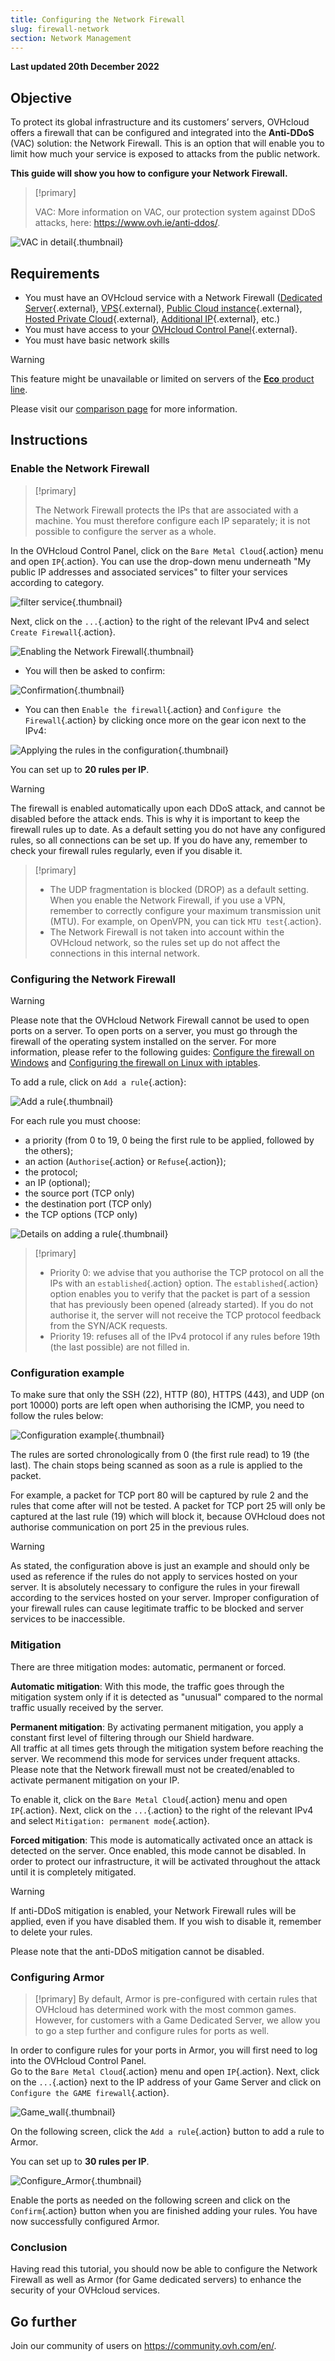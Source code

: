 ```yaml
---
title: Configuring the Network Firewall
slug: firewall-network
section: Network Management
---
```


**Last updated 20th December 2022**

## Objective

To protect its global infrastructure and its customers’ servers, OVHcloud offers a firewall that can be configured and integrated into the **Anti-DDoS** (VAC) solution: the Network Firewall. This is an option that will enable you to limit how much your service is exposed to attacks from the public network.

**This guide will show you how to configure your Network Firewall.**


> [!primary]
>
> VAC: More information on VAC, our protection system against DDoS attacks, here: <https://www.ovh.ie/anti-ddos/>.
> 

![VAC in detail](images/vac-inside.png){.thumbnail}


## Requirements

- You must have an OVHcloud service with a Network Firewall ([Dedicated Server](https://www.ovh.ie/dedicated_servers/){.external}, [VPS](https://www.ovh.ie/vps/){.external}, [Public Cloud instance](https://www.ovh.ie/public-cloud/instances/){.external}, [Hosted Private Cloud](https://www.ovh.ie/private-cloud/){.external},  [Additional IP](https://www.ovhcloud.com/en-ie/bare-metal/ip/){.external}, etc.)
- You must have access to your [OVHcloud Control Panel](https://www.ovh.com/auth/?action=gotomanager&from=https://www.ovh.ie/&ovhSubsidiary=ie){.external}.
- You must have basic network skills

> [!warning]
> This feature might be unavailable or limited on servers of the [**Eco** product line](https://eco.ovhcloud.com/en-ie/about/).
>
> Please visit our [comparison page](https://eco.ovhcloud.com/en-ie/compare/) for more information.

## Instructions

### Enable the Network Firewall

> [!primary]
>
> The Network Firewall protects the IPs that are associated with a machine. You must therefore configure each IP separately; it is not possible to configure the server as a whole.
> 

In the OVHcloud Control Panel, click on the `Bare Metal Cloud`{.action} menu and open `IP`{.action}. You can use the drop-down menu underneath "My public IP addresses and associated services" to filter your services according to category.

![filter service](images/selectservice.png){.thumbnail}

Next, click on the `...`{.action} to the right of the relevant IPv4 and select `Create Firewall`{.action}.

![Enabling the Network Firewall](images/firewallcreation2022.png){.thumbnail}

- You will then be asked to confirm:

![Confirmation](images/creationvalid.png){.thumbnail}

- You can then `Enable the firewall`{.action} and `Configure the Firewall`{.action} by clicking once more on the gear icon next to the IPv4:

![Applying the rules in the configuration](images/activationconfig.png){.thumbnail}

You can set up to **20 rules per IP**.


> [!warning]
>
> The firewall is enabled automatically upon each DDoS attack, and cannot be disabled before the attack ends. This is why it is important to keep the firewall rules up to date.
> As a default setting you do not have any configured rules, so all connections can be set up.
> If you do have any, remember to check your firewall rules regularly, even if you disable it.
> 


> [!primary]
>
> - The UDP fragmentation is blocked (DROP) as a default setting. When you enable the Network Firewall, if you use a VPN, remember to correctly configure your maximum transmission unit (MTU). For example, on OpenVPN, you can tick `MTU test`{.action}.
> - The Network Firewall is not taken into account within the OVHcloud network, so the rules set up do not affect the connections in this internal network.
>


### Configuring the Network Firewall

> [!warning]
> Please note that the OVHcloud Network Firewall cannot be used to open ports on a server. To open ports on a server, you must go through the firewall of the operating system installed on the server. 
> For more information, please refer to the following guides: [Configure the firewall on Windows](https://docs.ovh.com/ie/en/dedicated/firewall-windows/) and [Configuring the firewall on Linux with iptables](https://docs.ovh.com/ie/en/dedicated/firewall-iptables/).
>

To add a rule, click on `Add a rule`{.action}:


![Add a rule](images/addarule2022.png){.thumbnail}

For each rule you must choose:

- a priority (from 0 to 19, 0 being the first rule to be applied, followed by the others);
- an action (`Authorise`{.action} or `Refuse`{.action});
- the protocol;
- an IP (optional);
- the source port (TCP only)
- the destination port (TCP only)
- the TCP options (TCP only)


![Details on adding a rule](images/ajoutregle4.png){.thumbnail}


> [!primary]
>
> - Priority 0: we advise that you authorise the TCP protocol on all the IPs with an `established`{.action} option. The `established`{.action} option enables you to verify that the packet is part of a session that has previously been opened (already started). If you do not authorise it, the server will not receive the TCP protocol feedback from the SYN/ACK requests.
> - Priority 19: refuses all of the IPv4 protocol if any rules before 19th (the last possible) are not filled in.
> 


### Configuration example

To make sure that only the SSH (22), HTTP (80), HTTPS (443), and UDP (on port 10000) ports are left open when authorising the ICMP, you need to follow the rules below:

![Configuration example](images/exemple.png){.thumbnail}

The rules are sorted chronologically from 0 (the first rule read) to 19 (the last). The chain stops being scanned as soon as a rule is applied to the packet.

For example, a packet for TCP port 80 will be captured by rule 2 and the rules that come after will not be tested. A packet for TCP port 25 will only be captured at the last rule (19) which will block it, because OVHcloud does not authorise communication on port 25 in the previous rules.

> [!warning]
> As stated, the configuration above is just an example and should only be used as reference if the rules do not apply to services hosted on your server. It is absolutely necessary to configure the rules in your firewall according to the services hosted on your server. Improper configuration of your firewall rules can cause legitimate traffic to be blocked and server services to be inaccessible. 
> 

### Mitigation

There are three mitigation modes: automatic, permanent or forced.

**Automatic mitigation**: With this mode, the traffic goes through the mitigation system only if it is detected as "unusual" compared to the normal traffic usually received by the server. 

**Permanent mitigation**: By activating permanent mitigation, you apply a constant first level of filtering through our Shield hardware.<br>
All traffic at all times gets through the mitigation system before reaching the server. We recommend this mode for services under frequent attacks.<br>
Please note that the Network firewall must not be created/enabled to activate permanent mitigation on your IP.

To enable it, click on the `Bare Metal Cloud`{.action} menu and open `IP`{.action}. Next, click on the `...`{.action} to the right of the relevant IPv4 and select `Mitigation: permanent mode`{.action}.

**Forced mitigation**: This mode is automatically activated once an attack is detected on the server. Once enabled, this mode cannot be disabled. In order to protect our infrastructure, it will be activated throughout the attack until it is completely mitigated.

> [!warning]
>
> If anti-DDoS mitigation is enabled, your Network Firewall rules will be applied, even if you have disabled them. If you wish to disable it, remember to delete your rules.
> 
> Please note that the anti-DDoS mitigation cannot be disabled.


### Configuring Armor

> [!primary]
> By default, Armor is pre-configured with certain rules that OVHcloud has determined work with the most common games. However, for customers with a Game Dedicated Server, we allow you to go a step further and configure rules for ports as well.
>

In order to configure rules for your ports in Armor, you will first need to log into the OVHcloud Control Panel.<br>
Go to the `Bare Metal Cloud`{.action} menu and open `IP`{.action}. Next, click on the `...`{.action} next to the IP address of your Game Server and click on `Configure the GAME firewall`{.action}.

![Game_wall](images/GAMEwall2021.png){.thumbnail}

On the following screen, click the `Add a rule`{.action} button to add a rule to Armor.

You can set up to **30 rules per IP**.

![Configure_Armor](images/ConfigureArmor2021.png){.thumbnail}

Enable the ports as needed on the following screen and click on the `Confirm`{.action} button when you are finished adding your rules. You have now successfully configured Armor.

### Conclusion

Having read this tutorial, you should now be able to configure the Network Firewall as well as Armor (for Game dedicated servers) to enhance the security of your OVHcloud services.

## Go further

Join our community of users on <https://community.ovh.com/en/>.